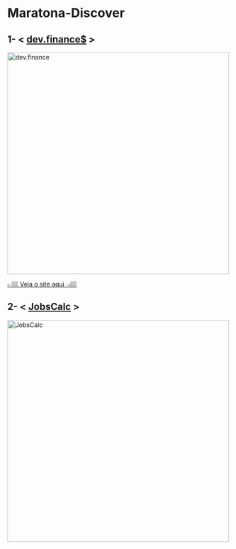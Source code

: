 <h1>Maratona-Discover</h1>
<h2>1- < <a href="https://github.com/carlos09v/Maratonas_Rocketseat/tree/main/maratona_discover/Edicao_01">dev.finance$</a> ></h2>
<img height='500' src="https://github.com/rocketseat-education/maratona-discover-01/raw/main/.github/devfinances.png" alt="dev.finance">
<p><a href="https://carlos09v.github.io/Maratonas_Rocketseat/maratona_discover/Edicao_01/2_3Aula_Final/" target="_blank">👉🏽 Veja o site aqui  👈🏽</a></p>
<h2>2- < <a href="https://github.com/carlos09v/Maratonas_Rocketseat/tree/main/maratona_discover/Edicao_02">JobsCalc</a> ></h2>
<img height='500' src="https://github.com/rocketseat-education/maratona-discover-02/raw/main/.github/jobscalc.png" alt="JobsCalc">
